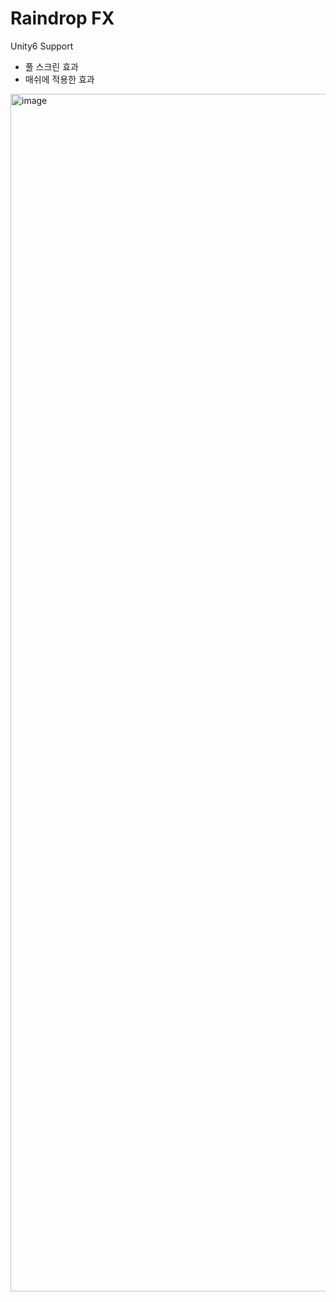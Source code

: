 # Raindrop FX
Unity6 Support

- 풀 스크린 효과  
- 매쉬에 적용한 효과

<img width="1916" alt="image" src="https://github.com/user-attachments/assets/7e7ac456-3275-48ef-8273-854f51968183">
